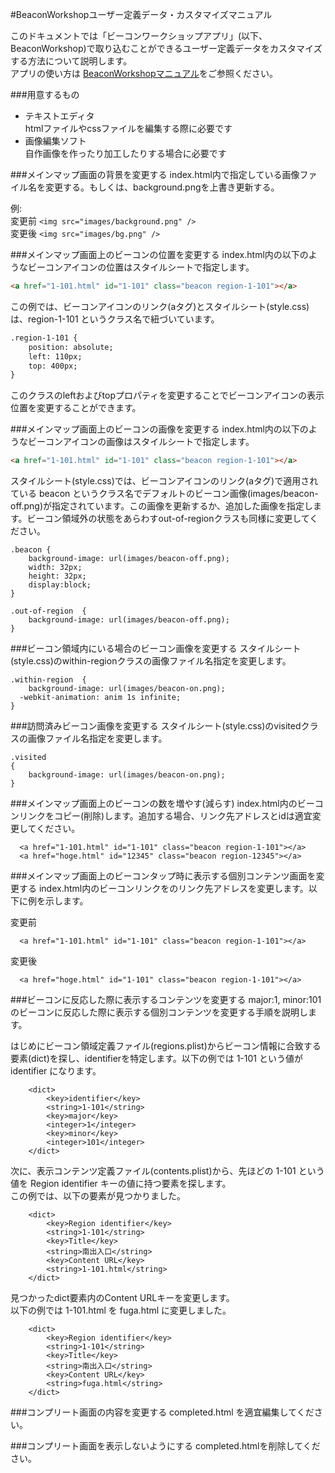 #BeaconWorkshopユーザー定義データ・カスタマイズマニュアル

このドキュメントでは「ビーコンワークショップアプリ」(以下、BeaconWorkshop)で取り込むことができるユーザー定義データをカスタマイズする方法について説明します。  
アプリの使い方は [BeaconWorkshopマニュアル](manual.md)をご参照ください。


###用意するもの
- テキストエディタ  
htmlファイルやcssファイルを編集する際に必要です
- 画像編集ソフト  
自作画像を作ったり加工したりする場合に必要です

###メインマップ画面の背景を変更する
index.html内で指定している画像ファイル名を変更する。もしくは、background.pngを上書き更新する。

例:  
変更前 ```<img src="images/background.png" />```  
変更後 ```<img src="images/bg.png" />```

###メインマップ画面上のビーコンの位置を変更する
index.html内の以下のようなビーコンアイコンの位置はスタイルシートで指定します。

```html
<a href="1-101.html" id="1-101" class="beacon region-1-101"></a>
```

この例では、ビーコンアイコンのリンク(aタグ)とスタイルシート(style.css)は、region-1-101 というクラス名で紐づいています。

```html
.region-1-101 {
	position: absolute;
	left: 110px;
	top: 400px;
}
```

このクラスのleftおよびtopプロパティを変更することでビーコンアイコンの表示位置を変更することができます。


###メインマップ画面上のビーコンの画像を変更する
index.html内の以下のようなビーコンアイコンの画像はスタイルシートで指定します。

```html
<a href="1-101.html" id="1-101" class="beacon region-1-101"></a>
```

スタイルシート(style.css)では、ビーコンアイコンのリンク(aタグ)で適用されている beacon というクラス名でデフォルトのビーコン画像(images/beacon-off.png)が指定されています。この画像を更新するか、追加した画像を指定します。ビーコン領域外の状態をあらわすout-of-regionクラスも同様に変更してください。

```
.beacon {
	background-image: url(images/beacon-off.png);
	width: 32px;
	height: 32px;
	display:block;
}

.out-of-region  {
	background-image: url(images/beacon-off.png);
}
```


###ビーコン領域内にいる場合のビーコン画像を変更する
スタイルシート(style.css)のwithin-regionクラスの画像ファイル名指定を変更します。

```
.within-region  {
	background-image: url(images/beacon-on.png);
  -webkit-animation: anim 1s infinite;
}
```

###訪問済みビーコン画像を変更する
スタイルシート(style.css)のvisitedクラスの画像ファイル名指定を変更します。

```
.visited
{
	background-image: url(images/beacon-on.png);
}
```


###メインマップ画面上のビーコンの数を増やす(減らす)
index.html内のビーコンリンクをコピー(削除)します。追加する場合、リンク先アドレスとidは適宜変更してください。

```
  <a href="1-101.html" id="1-101" class="beacon region-1-101"></a>
  <a href="hoge.html" id="12345" class="beacon region-12345"></a>
```

###メインマップ画面上のビーコンタップ時に表示する個別コンテンツ画面を変更する
index.html内のビーコンリンクをのリンク先アドレスを変更します。以下に例を示します。

変更前

```
  <a href="1-101.html" id="1-101" class="beacon region-1-101"></a>
```

変更後

```
  <a href="hoge.html" id="1-101" class="beacon region-1-101"></a>
```

###ビーコンに反応した際に表示するコンテンツを変更する
major:1, minor:101のビーコンに反応した際に表示する個別コンテンツを変更する手順を説明します。

はじめにビーコン領域定義ファイル(regions.plist)からビーコン情報に合致する要素(dict)を探し、identifierを特定します。以下の例では 1-101 という値が identifier になります。

```
	<dict>
		<key>identifier</key>
		<string>1-101</string>
		<key>major</key>
		<integer>1</integer>
		<key>minor</key>
		<integer>101</integer>
	</dict>
```

次に、表示コンテンツ定義ファイル(contents.plist)から、先ほどの 1-101 という値を Region identifier キーの値に持つ要素を探します。  
この例では、以下の要素が見つかりました。

```
	<dict>
		<key>Region identifier</key>
		<string>1-101</string>
		<key>Title</key>
		<string>南出入口</string>
		<key>Content URL</key>
		<string>1-101.html</string>
	</dict>
```

見つかったdict要素内のContent URLキーを変更します。  
以下の例では 1-101.html を fuga.html に変更しました。

```
	<dict>
		<key>Region identifier</key>
		<string>1-101</string>
		<key>Title</key>
		<string>南出入口</string>
		<key>Content URL</key>
		<string>fuga.html</string>
	</dict>
```


###コンプリート画面の内容を変更する
completed.html を適宜編集してください。

###コンプリート画面を表示しないようにする
completed.htmlを削除してください。